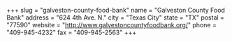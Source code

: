 +++
slug = "galveston-county-food-bank"
name = "Galveston County Food Bank"
address = "624 4th Ave. N."
city = "Texas City"
state = "TX"
postal = "77590"
website = "http://www.galvestoncountyfoodbank.org/"
phone = "409-945-4232"
fax = "409-945-2563"
+++
